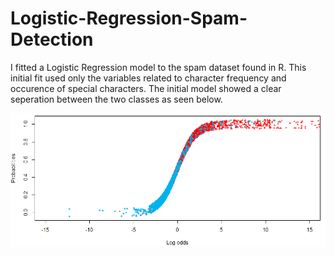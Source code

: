 # Logistic-Regression-Spam-Detection
I fitted a Logistic Regression model to the spam dataset found in R. This initial fit used only the variables related to character frequency and occurence of special characters. The initial model showed a clear seperation between the two classes as seen below.

![Image of framework](https://github.com/jackapbutler/Logistic-Regression-Spam-Detection/blob/master/Elements/distribution_of_classifications.png)
